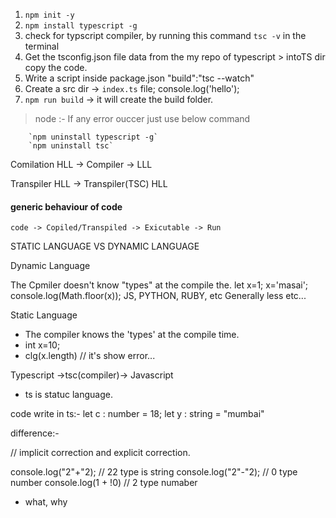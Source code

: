 1. `npm init -y`
2. `npm install typescript -g`
3. check for typscript compiler, by running this command `tsc -v` in the terminal
4. Get the tsconfig.json file data from the my repo of typescript > intoTS dir copy the code.
5. Write a script inside package.json "build":"tsc --watch"
6. Create a src dir -> `index.ts` file; console.log('hello');
7. `npm run build` -> it will create the build folder.

> node :- If any error ouccer just use below command

        `npm uninstall typescript -g`
        `npm uninstall tsc`

Comilation
HLL -> Compiler -> LLL

Transpiler
HLL -> Transpiler(TSC) HLL

#### generic behaviour of code

`code -> Copiled/Transpiled -> Exicutable -> Run`

STATIC LANGUAGE VS DYNAMIC LANGUAGE

Dynamic Language

The Cpmiler doesn't know "types" at the compile the.
let x=1;
x='masai';
console.log(Math.floor(x));
JS, PYTHON, RUBY, etc
Generally less etc...

Static Language

- The compiler knows the 'types' at the compile time.
- int x=10;
- clg(x.length) // it's show error...

Typescript ->tsc(compiler)-> Javascript

- ts is statuc language.

code write in ts:-
let c : number = 18;
let y : string = "mumbai"

difference:-

// implicit correction and explicit correction.

console.log("2"+"2); // 22 type is string
console.log("2"-"2); // 0 type number
console.log(1 + !0) // 2 type numaber

- what, why
